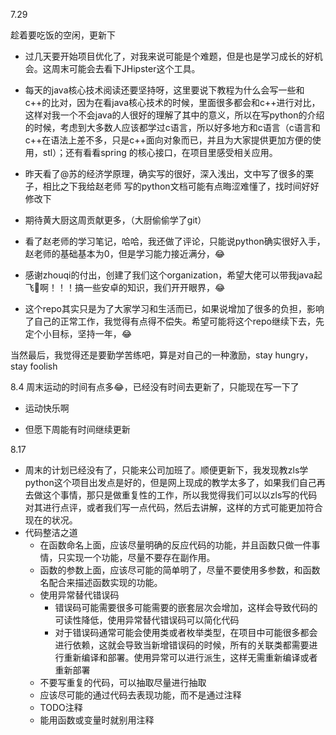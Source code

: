 7.29

趁着要吃饭的空闲，更新下

*  过几天要开始项目优化了，对我来说可能是个难题，但是也是学习成长的好机会。这周末可能会去看下JHipster这个工具。
* 每天的java核心技术阅读还要坚持呀，这里要说下教程为什么会写一些和c++的比对，因为在看java核心技术的时候，里面很多都会和c++进行对比，这样对我一个不会java的人很好的理解了其中的意义，所以在写python的介绍的时候，考虑到大多数人应该都学过c语言，所以好多地方和c语言（c语言和c++在语法上差不多，只是c++面向对象而已，并且为大家提供更加方便的使用，stl）；还有看看spring 的核心接口，在项目里感受相关应用。



*  昨天看了@苏的经济学原理，确实写的很好，深入浅出，文中写了很多的栗子，相比之下我给赵老师 写的python文档可能有点晦涩难懂了，找时间好好修改下
* 期待黄大厨这周贡献更多，（大厨偷偷学了git）
* 看了赵老师的学习笔记，哈哈，我还做了评论，只能说python确实很好入手，赵老师的基础基本为0，但是学习能力接近满分，😂
* 感谢zhouqi的付出，创建了我们这个organization，希望大佬可以带我java起飞🛫️啊！！！搞一些安卓的知识，我们开开眼界，😂
* 这个repo其实只是为了大家学习和生活而已，如果说增加了很多的负担，影响了自己的正常工作，我觉得有点得不偿失。希望可能将这个repo继续下去，先定个小目标，坚持一年，😂

当然最后，我觉得还是要勤学苦练吧，算是对自己的一种激励，stay hungry，stay foolish


8.4
周末运动的时间有点多😂，已经没有时间去更新了，只能现在写一下了

* 运动快乐啊

* 但愿下周能有时间继续更新

8.17

* 周末的计划已经没有了，只能来公司加班了。顺便更新下，我发现教zls学python这个项目出发点是好的，但是网上现成的教学太多了，如果我们自己再去做这个事情，那只是做重复性的工作，所以我觉得我们可以以zls写的代码对其进行点评，或者我们写一点代码，然后去讲解，这样的方式可能更加符合现在的状况。
* 代码整洁之道
  * 在函数命名上面，应该尽量明确的反应代码的功能，并且函数只做一件事情，只实现一个功能，尽量不要存在副作用。
  * 函数的参数上面，应该尽可能的简单明了，尽量不要使用多参数，和函数名配合来描述函数实现的功能。
  * 使用异常替代错误码
    * 错误码可能需要很多可能需要的嵌套层次会增加，这样会导致代码的可读性降低，使用异常替代错误码可以简化代码
    * 对于错误码通常可能会使用类或者枚举类型，在项目中可能很多都会进行依赖，这就会导致当新增错误码的时候，所有的关联类都需要进行重新编译和部署。使用异常可以进行派生，这样无需重新编译或者重新部署
  * 不要写重复的代码，可以抽取尽量进行抽取
  * 应该尽可能的通过代码去表现功能，而不是通过注释
  * TODO注释
  * 能用函数或变量时就别用注释